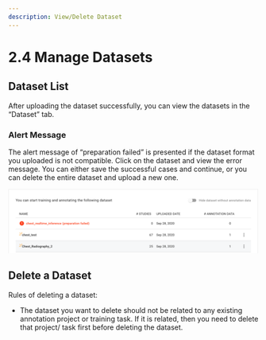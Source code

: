 ```yaml
---
description: View/Delete Dataset
---
```


# 2.4 Manage Datasets

## Dataset List

After uploading the dataset successfully, you can view the datasets in the “Dataset” tab.

### Alert Message

The alert message of “preparation failed” is presented if the dataset format you uploaded is not compatible. Click on the dataset and view the error message. You can either save the successful cases and continue, or you can delete the entire dataset and upload a new one.

![](<../.gitbook/assets/preparation fail.png>)

## Delete a Dataset

Rules of deleting a dataset:

* The dataset you want to delete should not be related to any existing annotation project or training task. If it is related, then you need to delete that project/ task first before deleting the dataset.
